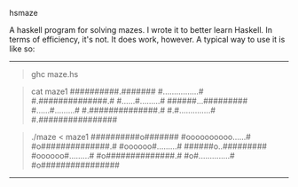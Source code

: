 hsmaze

A haskell program for solving mazes. I wrote it to better learn Haskell. In terms of efficiency, it's not. It does work, however. A typical way to use it is like so:

***
> ghc maze.hs

> cat maze1
##########.#######
#................#
#.##############.#
#......#.........#
######...#########
#......#.........#
#.##############.#
#.#..............#
#.################

> ./maze < maze1
##########o#######
#oooooooooo......#
#o##############.#
#oooooo#.........#
######o..#########
#oooooo#.........#
#o##############.#
#o#..............#
#o################

***